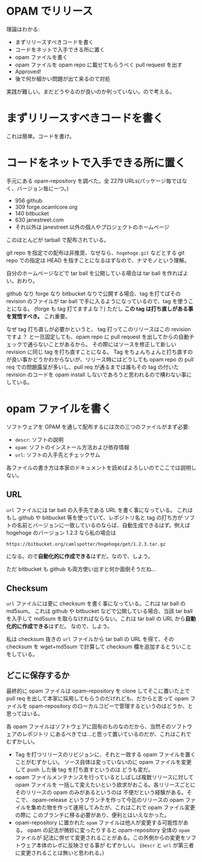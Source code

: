 OPAM でリリース
=====================

理論はわかる:

* まずリリースすべきコードを書く
* コードをネットで入手できる所に置く
* opam ファイルを書く
* opam ファイルを opam repo に載せてもらうべく pull request を出す
* Approved!
* 後で何か細かい問題が出て来るので対処

実践が難しい。まだどうやるのが良いのか判っていない。ので考える。

まずリリースすべきコードを書く
==========================

これは簡単。コードを書け。

コードをネットで入手できる所に置く
=============================

手元にある opam-repository を調べた。全 2279 URLs(パッケージ毎ではなく、バージョン毎に一つ。)

* 956 github
* 309 forge.ocamlcore.org
* 140 bitbucket
* 630 janestreet.com
* それ以外は janestreet 以外の個人やプロジェクトのホームページ

このほとんどが tarball で配布されている。

git repo を指定での配布は非推奨、なぜなら、`hogehoge.git` などとする git repo での指定は
HEAD を指すことになるはずなので、ナマモノという理解。

自分のホームページなどで tar ball を公開している場合は tar ball を作ればよい。おわり。

github なり forge なり bitbucket なりで公開する場合、tag を打てばその 
revision のファイルが tar ball で手に入るようになっているので、tag を使うことになる。
(forge も tag 打てますよな？) 
ただし **この tag は打ち直しがある事を覚悟すべき。** これ重要。

なぜ tag 打ち直しが必要かというと、 tag 打ってこのリリースはこの revision ですよ？
と一旦固定しても、opam repo に pull request を出してからの自動チェックで通らないことがあるから。
その際にはソースを修正して新しい revision に同じ tag を打ち直すことになる。
Tag をちょんちょんと打ち直すのが良い事かどうかわからないが、リリース時にはどうしても
opam repo の pull req での問題露呈が多いし、pull req が通るまでは誰もその tag
の付いた revision のコードを opam install しないであろうと思われるので構わない事にしている。

opam ファイルを書く
=======================

ソフトウェアを OPAM を通して配布するには次の三つのファイルがまず必要:

* `descr`: ソフトの説明
* `opam`: ソフトのインストール方法および依存情報
* `url`: ソフトの入手先とチェックサム

各ファイルの書き方は本家のドキュメントを読めばよろしいのでここでは説明しない。

URL
---------------

`url` ファイルには tar ball の入手先である URL を書く事になっている。
これはもし github や bitbucket 等を使っていて、レポジトリ名と tag の打ち方が
ソフトの名前とバージョンに一致しているのならば、自動生成できるはず。例えば
hogehoge のバージョン 1.2.3 なら私の場合は

```
https://bitbucket.org/camlspotter/hogehoge/get/1.2.3.tar.gz
```

になる。ので**自動化的に作成できる**はずだ。なので、しよう。

ただ bitbucket も github も両方使い出すと何か面倒そうだね…

Checksum 
---------------------

`url` ファイルには更に checksum を書く事になっている。これは tar ball の md5sum。
これは github や bitbucket などで公開している場合、当該 tar ball を入手して
md5sum を取らなければならない。これは tar ball の URL から**自動化的に作成できる**はずだ。
なので、しよう。

私は checksum 抜きの `url` ファイルから tar ball の URL を得て、その checksum
を wget+md5sum で計算して checksum 欄を追加するとういことをしている。

どこに保存するか
--------------------

最終的に opam ファイルは opam-repository を clone してそこに置いた上で
pull req を出して本家に採用してもらうのだけれども、だからと言って opam ファイルを
opam-repository のローカルコピーで管理するというのはどうか、と思ってはいる。

各 opam ファイルはソフトウェアに固有のものなのだから、当然そのソフトウェアのレポジトリ
にあるべきでは…と思って置いているのだが、これはこれでむずかしい。

* Tag を打つリリースのリビジョンに、それと一致する opam ファイルを置くことがむずかしい。
  ソース自体は変っていないのに opam ファイルを変更して push した後 tag を打ち直すというのは
  どうも変だ。
* opam ファイルメンテナンスを行っているとしばしば複数リリースに対して opam ファイルを
  一括して変えたいという欲求がおこる。各リリースごとにそのリリースの opam のみがあるというのは
  不便だという経験がある。そこで、 opam-release というブランチを作って今迄のリリースの
  opam ファイルを集めた物を作って運用してみたが、これはこれで opam ファイル変更の際に
  このブランチに移る必要があり、便利とはいえなかった。
* opam-repository に置かれた `opam` ファイルは他人が変更する可能性がある。
  opam の記法が微妙に変ったりすると opam-repository 全体の `opam` ファイルが
  記法に併せて変更されることがある。この外側からの変更をソフトウェア本体のレポに反映させる事が
  むずかしい。
  (`descr` と `url` が第三者に変更されることは無いと思われる。)
